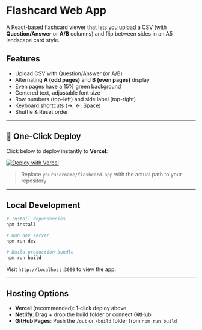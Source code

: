 # Flashcard Web App

A React-based flashcard viewer that lets you upload a CSV (with **Question/Answer** or **A/B** columns) and flip between sides in an A5 landscape card style.

## Features
- Upload CSV with Question/Answer (or A/B)
- Alternating **A (odd pages)** and **B (even pages)** display
- Even pages have a 15% green background
- Centered text, adjustable font size
- Row numbers (top-left) and side label (top-right)
- Keyboard shortcuts (→, ←, Space)
- Shuffle & Reset order

---

## 🚀 One-Click Deploy

Click below to deploy instantly to **Vercel**:

[![Deploy with Vercel](https://vercel.com/button)](https://vercel.com/new/clone?repository-url=https%3A%2F%2Fgithub.com%2Ffin-max%2Feflashcardsv3)

> Replace `yourusername/flashcard-app` with the actual path to your repository.

---

## Local Development

```bash
# Install dependencies
npm install

# Run dev server
npm run dev

# Build production bundle
npm run build
```

Visit `http://localhost:3000` to view the app.

---

## Hosting Options
- **Vercel** (recommended): 1‑click deploy above
- **Netlify**: Drag + drop the build folder or connect GitHub
- **GitHub Pages**: Push the `/out` or `/build` folder from `npm run build`
